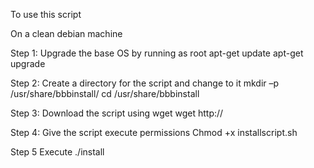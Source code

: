 To use this script

On a clean debian machine

Step 1: Upgrade the base OS by running as root
apt-get update
apt-get upgrade

Step 2: Create a directory for the script and change to it
mkdir –p /usr/share/bbbinstall/
cd /usr/share/bbbinstall

Step 3: Download the script using wget
wget http://

Step 4: Give the script execute permissions
Chmod +x installscript.sh

Step 5 Execute
./install
